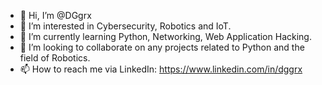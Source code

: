 - 👋 Hi, I’m @DGgrx
- 👀 I’m interested in Cybersecurity, Robotics and IoT.
- 🌱 I’m currently learning Python, Networking, Web Application Hacking.
- 💞️ I’m looking to collaborate on any projects related to Python and the field of Robotics.
- 📫 How to reach me via LinkedIn: https://www.linkedin.com/in/dggrx

<!---
DGgrx/DGgrx is a ✨ special ✨ repository because its `README.md` (this file) appears on your GitHub profile.
You can click the Preview link to take a look at your changes.
--->
